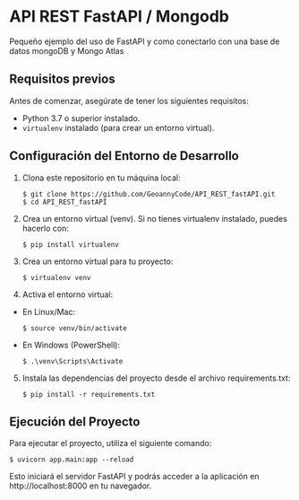 # API REST FastAPI / Mongodb

Pequeño ejemplo del uso de FastAPI y como conectarlo con una base de datos mongoDB y Mongo Atlas

## Requisitos previos

Antes de comenzar, asegúrate de tener los siguientes requisitos:

- Python 3.7 o superior instalado.
- `virtualenv` instalado (para crear un entorno virtual).

## Configuración del Entorno de Desarrollo

1. Clona este repositorio en tu máquina local:

   ```shell
   $ git clone https://github.com/GeoannyCode/API_REST_fastAPI.git
   $ cd API_REST_fastAPI
   ```

2. Crea un entorno virtual (venv). Si no tienes virtualenv instalado, puedes hacerlo con:

    ```shell
    $ pip install virtualenv
    ```

3. Crea un entorno virtual para tu proyecto:

    ```shell
    $ virtualenv venv
    ```
4. Activa el entorno virtual:
- En Linux/Mac:

    ```shell
    $ source venv/bin/activate
    ```
- En Windows (PowerShell):

    ```shell
    $ .\venv\Scripts\Activate
    ```
5. Instala las dependencias del proyecto desde el archivo requirements.txt:

    ```shell
    $ pip install -r requirements.txt
    ```

## Ejecución del Proyecto

Para ejecutar el proyecto, utiliza el siguiente comando:

    $ uvicorn app.main:app --reload
    
Esto iniciará el servidor FastAPI y podrás acceder a la aplicación en http://localhost:8000 en tu navegador.